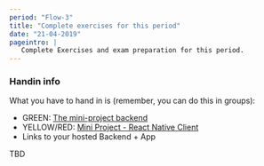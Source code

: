 ```yaml
---
period: "Flow-3"
title: "Complete exercises for this period"
date: "21-04-2019"
pageintro: | 
   Complete Exercises and exam preparation for this period.
---
```


### Handin info
What you have to hand in is (remember, you can do this in groups):
 - GREEN: [The mini-project backend](https://docs.google.com/document/d/1s_W83hYp91qNrI5Dy39O_GvFUnTmutvSyHcGDnQFJHw/edit?usp=sharing)
 - YELLOW/RED: [Mini Project - React Native Client](https://docs.google.com/document/d/1rePwGnH53JpAnjctJV6ew-x43HA96W-8R0dnIIqvCcc/edit?usp=sharing)
- Links to your hosted Backend + App

TBD